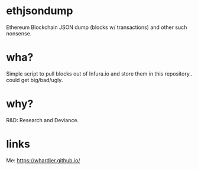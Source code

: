 # ethjsondump
Ethereum Blockchain JSON dump (blocks w/ transactions) and other such nonsense.

# wha?
Simple script to pull blocks out of Infura.io and store them in this repository.. could get big/bad/ugly.

# why?
R&D: Research and Deviance.

# links
Me: https://whardier.github.io/
